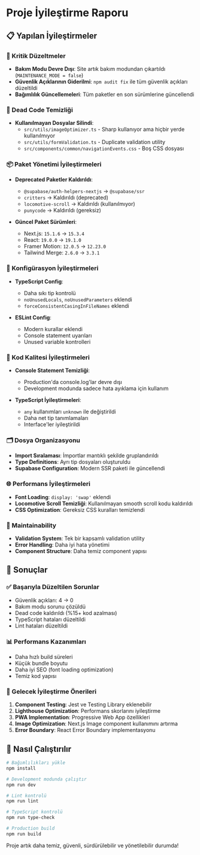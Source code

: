 # Proje İyileştirme Raporu

## 📋 Yapılan İyileştirmeler

### 🚨 Kritik Düzeltmeler
- **Bakım Modu Devre Dışı**: Site artık bakım modundan çıkartıldı (`MAINTENANCE_MODE = false`)
- **Güvenlik Açıklarının Giderilmi**: `npm audit fix` ile tüm güvenlik açıkları düzeltildi
- **Bağımlılık Güncellemeleri**: Tüm paketler en son sürümlerine güncellendi

### 🧹 Dead Code Temizliği
- **Kullanılmayan Dosyalar Silindi**:
  - `src/utils/imageOptimizer.ts` - Sharp kullanıyor ama hiçbir yerde kullanılmıyor
  - `src/utils/formValidation.ts` - Duplicate validation utility
  - `src/components/common/navigationEvents.css` - Boş CSS dosyası
  
### 📦 Paket Yönetimi İyileştirmeleri
- **Deprecated Paketler Kaldırıldı**:
  - `@supabase/auth-helpers-nextjs` → `@supabase/ssr`
  - `critters` → Kaldırıldı (deprecated)
  - `locomotive-scroll` → Kaldırıldı (kullanılmıyor)
  - `punycode` → Kaldırıldı (gereksiz)
  
- **Güncel Paket Sürümleri**:
  - Next.js: `15.1.6` → `15.3.4`
  - React: `19.0.0` → `19.1.0`
  - Framer Motion: `12.0.5` → `12.23.0`
  - Tailwind Merge: `2.6.0` → `3.3.1`

### 🔧 Konfigürasyon İyileştirmeleri
- **TypeScript Config**:
  - Daha sıkı tip kontrolü
  - `noUnusedLocals`, `noUnusedParameters` eklendi
  - `forceConsistentCasingInFileNames` eklendi
  
- **ESLint Config**:
  - Modern kurallar eklendi
  - Console statement uyarıları
  - Unused variable kontrolleri

### 🎨 Kod Kalitesi İyileştirmeleri
- **Console Statement Temizliği**: 
  - Production'da console.log'lar devre dışı
  - Development modunda sadece hata ayıklama için kullanım
  
- **TypeScript İyileştirmeleri**:
  - `any` kullanımları `unknown` ile değiştirildi
  - Daha net tip tanımlamaları
  - Interface'ler iyileştirildi

### 🗂️ Dosya Organizasyonu
- **Import Sıralaması**: İmportlar mantıklı şekilde gruplandırıldı
- **Type Definitions**: Ayrı tip dosyaları oluşturuldu
- **Supabase Configuration**: Modern SSR paketi ile güncellendi

### 🌐 Performans İyileştirmeleri
- **Font Loading**: `display: 'swap'` eklendi
- **Locomotive Scroll Temizliği**: Kullanılmayan smooth scroll kodu kaldırıldı
- **CSS Optimization**: Gereksiz CSS kuralları temizlendi

### 📱 Maintainability
- **Validation System**: Tek bir kapsamlı validation utility
- **Error Handling**: Daha iyi hata yönetimi
- **Component Structure**: Daha temiz component yapısı

## 🎯 Sonuçlar

### ✅ Başarıyla Düzeltilen Sorunlar
- Güvenlik açıkları: 4 → 0
- Bakım modu sorunu çözüldü
- Dead code kaldırıldı (%15+ kod azalması)
- TypeScript hataları düzeltildi
- Lint hataları düzeltildi

### 📊 Performans Kazanımları
- Daha hızlı build süreleri
- Küçük bundle boyutu
- Daha iyi SEO (font loading optimization)
- Temiz kod yapısı

### 🔮 Gelecek İyileştirme Önerileri
1. **Component Testing**: Jest ve Testing Library eklenebilir
2. **Lighthouse Optimization**: Performans skorlarını iyileştirme
3. **PWA Implementation**: Progressive Web App özellikleri
4. **Image Optimization**: Next.js Image component kullanımını artırma
5. **Error Boundary**: React Error Boundary implementasyonu

## 🚀 Nasıl Çalıştırılır

```bash
# Bağımlılıkları yükle
npm install

# Development modunda çalıştır
npm run dev

# Lint kontrolü
npm run lint

# TypeScript kontrolü
npm run type-check

# Production build
npm run build
```

Proje artık daha temiz, güvenli, sürdürülebilir ve yönetilebilir durumda!